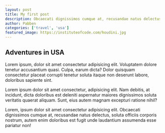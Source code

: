 ```yaml
---
layout: post
title: My first post
description: Obcaecati dignissimos cumque at, recusandae natus delectus, soluta officiis corporis nostrum, autem enim doloribus est fugit unde.
author: Pabben
categories: ['travel', 'usa']
featured_image: https://instituteofcode.com/houdini.jpg
---
```


## Adventures in USA

Lorem ipsum, dolor sit amet consectetur adipisicing elit. Voluptatem dolore tenetur accusantium quasi. Culpa, earum dicta? Dolor quisquam consectetur placeat corrupti tenetur soluta itaque non deserunt labore, doloribus sapiente sint.

Lorem ipsum dolor sit amet consectetur, adipisicing elit. Nam debitis, at incidunt, dicta doloribus est deleniti aspernatur maiores dignissimos soluta veritatis quaerat aliquam. Sunt, eius autem magnam excepturi ratione nihil?

Lorem, ipsum dolor sit amet consectetur adipisicing elit. Obcaecati dignissimos cumque at, recusandae natus delectus, soluta officiis corporis nostrum, autem enim doloribus est fugit unde laudantium assumenda esse pariatur non!